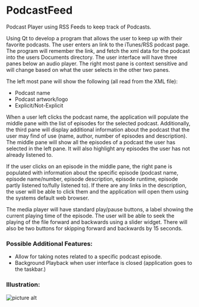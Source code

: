# PodcastFeed
Podcast Player using RSS Feeds to keep track of Podcasts.

Using Qt to develop a program that allows the user to keep up with their favorite podcasts. The user enters an link to the iTunes/RSS podcast page. The program will remember the link, and fetch the xml data for the podcast into the users Documents directory. The user interface will have three panes below an audio player. The right most pane is context sensitive and will change based on what the user selects in the other two panes.

The left most pane will show the following (all read from the XML file):
* Podcast name
* Podcast artwork/logo
* Explicit/Not-Explicit

When a user left clicks the podcast name, the application will populate the middle pane with the list of episodes for the selected podcast. Additionally, the third pane will display additional information about the podcast that the user may find of use (name, author, number of episodes and description). The middle pane will show all the episodes of a podcast the user has selected in the left pane. It will also highlight any episodes the user has not already listened to. 

If the user clicks on an episode in the middle pane, the right pane is populated with information about the specific episode (podcast name, episode name/number, episode description, episode runtime, episode partly listened to/fully listened to). If there are any links in the description, the user will be able to click them and the application will open them using the systems default web browser.

The media player will have standard play/pause buttons, a label showing the current playing time of the episode. The user will be able to seek the playing of the file forward and backwards using a slider widget. There will also be two buttons for skipping forward and backwards by 15 seconds.

### Possible Additional Features: ###
* Allow for taking notes related to a specific podcast episode.
* Background Playback when user interface is closed (application goes to the taskbar.)

### Illustration: ###
![picture alt](https://github.com/pureooze/PodcastFeed/blob/master/readme%20illustration/Illustration.PNG)

